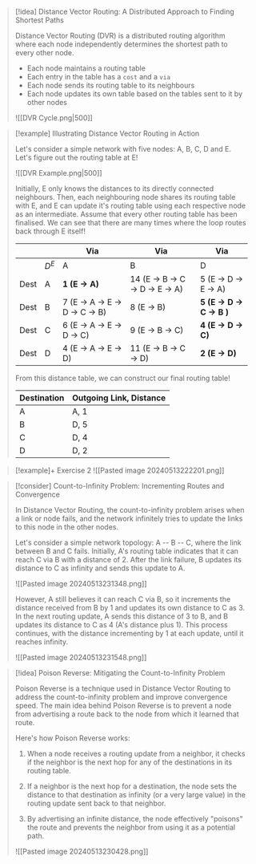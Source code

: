 > [!idea] Distance Vector Routing: A Distributed Approach to Finding Shortest Paths
> 
> Distance Vector Routing (DVR) is a distributed routing algorithm where each node independently determines the shortest path to every other node.
> - Each node maintains a routing table
> - Each entry in the table has a `cost` and a `via`
> - Each node sends its routing table to its neighbours
> - Each node updates its own table based on the tables sent to it by other nodes
> 
> ![[DVR Cycle.png|500]]

> [!example] Illustrating Distance Vector Routing in Action
>
> Let's consider a simple network with five nodes: A, B, C, D and E. Let's figure out the routing table at E!
>
>![[DVR Example.png|500]]
>
> Initially, E only knows the distances to its directly connected neighbours. Then, each neighbouring node shares its routing table with E, and E can update it's routing table using each respective node as an intermediate. Assume that every other routing table has been finalised. We can see that there are many times where the loop routes back through E itself!
>
>| | | Via | Via | Via |
>| ---- | ----- | ------------------------------ | -------------------------------- | ----------------------------- |
>| | $D^E$ | A | B | D |
>| Dest | A | **1 (E -> A)** | 14 (E -> B -> C -> D -> E -> A) | 5 (E -> D -> E -> A) |
>| Dest | B | 7 (E -> A -> E -> D -> C -> B) | 8 (E -> B) | **5** **(E -> D -> C -> B )** |
>| Dest | C | 6 (E -> A -> E -> D -> C) | 9 (E -> B -> C) | **4** **(E -> D -> C)** |
>| Dest | D | 4 (E -> A -> E -> D) | 11 (E -> B -> C -> D) | **2** **(E -> D)** |
>
>From this distance table, we can construct our final routing table!
>
>| Destination | Outgoing Link, Distance |
>| ----------- | ----------------------- |
>| A | A, 1 |
>| B | D, 5 |
>| C | D, 4 |
>| D | D, 2 |


> [!example]+ Exercise 2
> ![[Pasted image 20240513222201.png]]



> [!consider] Count-to-Infinity Problem: Incrementing Routes and Convergence
>
> In Distance Vector Routing, the count-to-infinity problem arises when a link or node fails, and the network infinitely tries to update the links to this node in the other nodes. 
>
> Let's consider a simple network topology: A -- B -- C, where the link between B and C fails. Initially, A's routing table indicates that it can reach C via B with a distance of 2. After the link failure, B updates its distance to C as infinity and sends this update to A. 
> 
> ![[Pasted image 20240513231348.png]]
> 
> However, A still believes it can reach C via B, so it increments the distance received from B by 1 and updates its own distance to C as 3. In the next routing update, A sends this distance of 3 to B, and B updates its distance to C as 4 (A's distance plus 1). This process continues, with the distance incrementing by 1 at each update, until it reaches infinity.
> 
> ![[Pasted image 20240513231548.png]]
> 
> 

> [!idea] Poison Reverse: Mitigating the Count-to-Infinity Problem
>
> Poison Reverse is a technique used in Distance Vector Routing to address the count-to-infinity problem and improve convergence speed. The main idea behind Poison Reverse is to prevent a node from advertising a route back to the node from which it learned that route.
>
> Here's how Poison Reverse works:
>
> 1. When a node receives a routing update from a neighbor, it checks if the neighbor is the next hop for any of the destinations in its routing table.
>
> 2. If a neighbor is the next hop for a destination, the node sets the distance to that destination as infinity (or a very large value) in the routing update sent back to that neighbor.
>
> 3. By advertising an infinite distance, the node effectively "poisons" the route and prevents the neighbor from using it as a potential path.
> 
> ![[Pasted image 20240513230428.png]]

